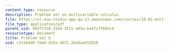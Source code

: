 ```yaml
---
content_type: resource
description: Problem set on multivariable calculus.
file: https://ol-ocw-studio-app-qa.s3.amazonaws.com/courses/18-02-multivariable-calculus-fall-2007/c3c56dd876e6435adb7226a4aee52620_ps8.pdf
file_type: application/pdf
parent_uid: 944ff310-31b9-3511-e03a-be4fc3f603c4
resourcetype: Document
title: Problem Set 8
uid: c3c56dd8-76e6-435a-db72-26a4aee52620
---
```

